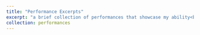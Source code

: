 ```yaml
---
title: "Performance Excerpts"
excerpt: "a brief collection of performances that showcase my ability<br/><https://www.youtube.com/watch?v=CYiqUs1DgTQ>"
collection: performances
---
```


